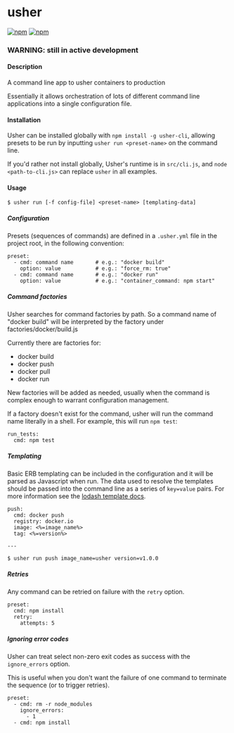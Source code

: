# usher

[![npm](https://img.shields.io/npm/v/usher-cli.svg?maxAge=2592000)](https://www.npmjs.com/package/usher-cli)
[![npm](https://img.shields.io/npm/dm/usher-cli.svg)](https://www.npmjs.com/package/usher-cli)

### WARNING: still in active development

#### Description

A command line app to usher containers to production

Essentially it allows orchestration of lots of different command line applications into a single configuration file.

#### Installation

Usher can be installed globally with `npm install -g usher-cli`, allowing presets
to be run by inputting `usher run <preset-name>` on the command line.

If you'd rather not install globally, Usher's runtime is in `src/cli.js`, and `node <path-to-cli.js>` can replace `usher` in all examples.

#### Usage

```
$ usher run [-f config-file] <preset-name> [templating-data]
```

##### Configuration

Presets (sequences of commands) are defined in a `.usher.yml` file in the project
root, in the following convention:

```
preset:
  - cmd: command name       # e.g.: "docker build"
    option: value           # e.g.: "force_rm: true"
  - cmd: command name       # e.g.: "docker run"
    option: value           # e.g.: "container_command: npm start"
```

##### Command factories

Usher searches for command factories by path. So a command name of "docker build"
will be interpreted by the factory under factories/docker/build.js

Currently there are factories for:
- docker build
- docker push
- docker pull
- docker run

New factories will be added as needed, usually when the command is complex
enough to warrant configuration management.

If a factory doesn't exist for the command, usher will run the command name
literally in a shell. For example, this will run `npm test`:

```
run_tests:
  cmd: npm test
```

##### Templating

Basic ERB templating can be included in the configuration and it will be parsed as Javascript
when run. The data used to resolve the templates should be passed into the command
line as a series of `key=value` pairs. For more information see the
[lodash template docs](https://lodash.com/docs#template).

```
push:
  cmd: docker push
  registry: docker.io
  image: <%=image_name%>
  tag: <%=version%>

---

$ usher run push image_name=usher version=v1.0.0
```

##### Retries

Any command can be retried on failure with the `retry` option.

```
preset:
  cmd: npm install
  retry:
    attempts: 5
```

##### Ignoring error codes

Usher can treat select non-zero exit codes as success with the `ignore_errors` option.

This is useful when you don't want the failure of one command to terminate the
sequence (or to trigger retries).

```
preset:
  - cmd: rm -r node_modules
    ignore_errors:
      - 1
  - cmd: npm install
```
